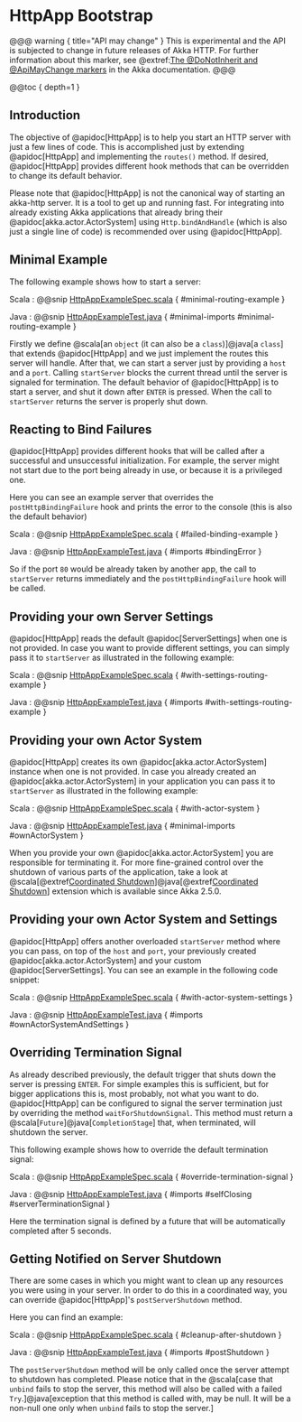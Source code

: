 # HttpApp Bootstrap

@@@ warning { title="API may change" }
This is experimental and the API is subjected to change in future releases of Akka HTTP.
For further information about this marker, see @extref:[The @DoNotInherit and @ApiMayChange markers](akka-docs:common/binary-compatibility-rules.html#the-donotinherit-and-apimaychange-markers)
in the Akka documentation.
@@@

@@toc { depth=1 }

## Introduction

The objective of @apidoc[HttpApp] is to help you start an HTTP server with just a few lines of code.
This is accomplished just by extending @apidoc[HttpApp] and implementing the `routes()` method.
If desired, @apidoc[HttpApp] provides different hook methods that can be overridden to change its default behavior.

Please note that @apidoc[HttpApp] is not the canonical way of starting an akka-http server. It is a tool to get up and running fast. For integrating into already existing Akka applications that already bring their @apidoc[akka.actor.ActorSystem] using `Http.bindAndHandle` (which is also just a single line of code) is recommended over using @apidoc[HttpApp].

## Minimal Example

The following example shows how to start a server:

Scala
:   @@snip [HttpAppExampleSpec.scala]($test$/scala/docs/http/scaladsl/HttpAppExampleSpec.scala) { #minimal-routing-example }

Java
:   @@snip [HttpAppExampleTest.java]($test$/java/docs/http/javadsl/server/HttpAppExampleTest.java) { #minimal-imports #minimal-routing-example }

Firstly we define @scala[an `object` (it can also be a `class`)]@java[a `class`] that extends @apidoc[HttpApp] and we just implement the routes this server will handle.
After that, we can start a server just by providing a `host` and a `port`. Calling `startServer` blocks the current thread until the server is signaled for termination.
The default behavior of @apidoc[HttpApp] is to start a server, and shut it down after `ENTER` is pressed. When the call to `startServer` returns the server is properly shut down.

## Reacting to Bind Failures

@apidoc[HttpApp] provides different hooks that will be called after a successful and unsuccessful initialization. For example, the server
might not start due to the port being already in use, or because it is a privileged one.

Here you can see an example server that overrides the `postHttpBindingFailure` hook and prints the error to the console (this is also the default behavior)

Scala
:   @@snip [HttpAppExampleSpec.scala]($test$/scala/docs/http/scaladsl/HttpAppExampleSpec.scala) { #failed-binding-example }

Java
:   @@snip [HttpAppExampleTest.java]($test$/java/docs/http/javadsl/server/HttpAppExampleTest.java) { #imports #bindingError }

So if the port `80` would be already taken by another app, the call to `startServer` returns immediately and the `postHttpBindingFailure` hook will be called.

## Providing your own Server Settings

@apidoc[HttpApp] reads the default @apidoc[ServerSettings] when one is not provided.
In case you want to provide different settings, you can simply pass it to `startServer` as illustrated in the following example:

Scala
:   @@snip [HttpAppExampleSpec.scala]($test$/scala/docs/http/scaladsl/HttpAppExampleSpec.scala) { #with-settings-routing-example }

Java
:   @@snip [HttpAppExampleTest.java]($test$/java/docs/http/javadsl/server/HttpAppExampleTest.java) { #imports #with-settings-routing-example }

## Providing your own Actor System

@apidoc[HttpApp] creates its own @apidoc[akka.actor.ActorSystem] instance when one is not provided.
In case you already created an @apidoc[akka.actor.ActorSystem] in your application you can
pass it to `startServer` as illustrated in the following example:

Scala
:   @@snip [HttpAppExampleSpec.scala]($test$/scala/docs/http/scaladsl/HttpAppExampleSpec.scala) { #with-actor-system }

Java
:   @@snip [HttpAppExampleTest.java]($test$/java/docs/http/javadsl/server/HttpAppExampleTest.java) { #minimal-imports #ownActorSystem }

When you provide your own @apidoc[akka.actor.ActorSystem] you are responsible for terminating it. For more fine-grained control over the shutdown of various parts of the application, take a look at @scala[@extref[Coordinated Shutdown](akka25-docs:scala/actors.html#coordinated-shutdown)]@java[@extref[Coordinated Shutdown](akka25-docs:java/actors.html#coordinated-shutdown)] extension which is available since Akka 2.5.0.



## Providing your own Actor System and Settings

@apidoc[HttpApp] offers another overloaded `startServer` method where you can pass, on top of the `host` and `port`,
your previously created @apidoc[akka.actor.ActorSystem] and your custom @apidoc[ServerSettings].
You can see an example in the following code snippet:

Scala
:   @@snip [HttpAppExampleSpec.scala]($test$/scala/docs/http/scaladsl/HttpAppExampleSpec.scala) { #with-actor-system-settings }

Java
:   @@snip [HttpAppExampleTest.java]($test$/java/docs/http/javadsl/server/HttpAppExampleTest.java) { #imports #ownActorSystemAndSettings }

## Overriding Termination Signal

As already described previously, the default trigger that shuts down the server is pressing `ENTER`.
For simple examples this is sufficient, but for bigger applications this is, most probably, not what you want to do.
@apidoc[HttpApp] can be configured to signal the server termination just by overriding the method `waitForShutdownSignal`.
This method must return a @scala[`Future`]@java[`CompletionStage`] that, when terminated, will shutdown the server.

This following example shows how to override the default termination signal:

Scala
:   @@snip [HttpAppExampleSpec.scala]($test$/scala/docs/http/scaladsl/HttpAppExampleSpec.scala) { #override-termination-signal }

Java
:   @@snip [HttpAppExampleTest.java]($test$/java/docs/http/javadsl/server/HttpAppExampleTest.java) { #imports #selfClosing #serverTerminationSignal }

Here the termination signal is defined by a future that will be automatically completed after 5 seconds. 

## Getting Notified on Server Shutdown

There are some cases in which you might want to clean up any resources you were using in your server. In order to do this
in a coordinated way, you can override @apidoc[HttpApp]'s `postServerShutdown` method.

Here you can find an example:

Scala
:   @@snip [HttpAppExampleSpec.scala]($test$/scala/docs/http/scaladsl/HttpAppExampleSpec.scala) { #cleanup-after-shutdown }

Java
:   @@snip [HttpAppExampleTest.java]($test$/java/docs/http/javadsl/server/HttpAppExampleTest.java) { #imports #postShutdown }

The `postServerShutdown` method will be only called once the server attempt to shutdown has completed. Please notice that in
the @scala[case that `unbind` fails to stop the server, this method will also be called with a failed `Try`.]@java[exception that this method is called with, may be null. It will be a non-null one only when `unbind` fails to stop the server.]
